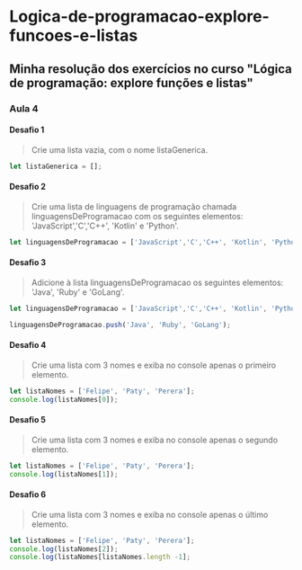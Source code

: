 # Logica-de-programacao-explore-funcoes-e-listas

Minha resolução dos exercícios no curso "Lógica de programação: explore funções e listas"
--------------------
### Aula 4

#### Desafio 1
> Crie uma lista vazia, com o nome listaGenerica.

```js
let listaGenerica = [];
```

#### Desafio 2
> Crie uma lista de linguagens de programação chamada linguagensDeProgramacao com os seguintes elementos: 'JavaScript','C','C++', 'Kotlin' e 'Python'.

```js
let linguagensDeProgramacao = ['JavaScript','C','C++', 'Kotlin', 'Python'];
```

#### Desafio 3
> Adicione à lista linguagensDeProgramacao os seguintes elementos: 'Java', 'Ruby' e 'GoLang'.

```js
let linguagensDeProgramacao = ['JavaScript','C','C++', 'Kotlin', 'Python'];

linguagensDeProgramacao.push('Java', 'Ruby', 'GoLang');
```

#### Desafio 4
> Crie uma lista com 3 nomes e exiba no console apenas o primeiro elemento.

```js
let listaNomes = ['Felipe', 'Paty', 'Perera'];
console.log(listaNomes[0]);
```

#### Desafio 5
> Crie uma lista com 3 nomes e exiba no console apenas o segundo elemento.

```js
let listaNomes = ['Felipe', 'Paty', 'Perera'];
console.log(listaNomes[1]);
```

#### Desafio 6
> Crie uma lista com 3 nomes e exiba no console apenas o último elemento.

```js
let listaNomes = ['Felipe', 'Paty', 'Perera'];
console.log(listaNomes[2]);
console.log(listaNomes[listaNomes.length -1];
```
